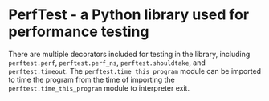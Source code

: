 # PerfTest - a Python library used for performance testing

There are multiple decorators included for testing in the library, including `perftest.perf`, `perftest.perf_ns`, `perftest.shouldtake`, and `perftest.timeout`. The `perftest.time_this_program` module can be imported to time the program from the time of importing the `perftest.time_this_program` module to interpreter exit.
